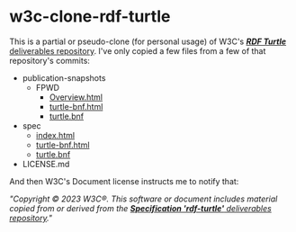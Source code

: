 # w3c-clone-rdf-turtle

This is a partial or pseudo-clone (for personal usage) of W3C's [**_RDF Turtle_** deliverables repository](../../../../w3c/rdf-turtle). I've only copied a few files from a few of that repository's commits:

- publication-snapshots
  - FPWD
    - [Overview.html](FPWD/Overview.html)
    - [turtle-bnf.html](FPWD/turtle-bnf.html)
    - [turtle.bnf](FPWD/turtle.bnf)
- spec
  - [index.html](spec/index.html)
  - [turtle-bnf.html](spec/turtle-bnf.html)
  - [turtle.bnf](spec/turtle.bnf)
- LICENSE.md

And then W3C's Document license instructs me to notify that:

_"Copyright © 2023 W3C®. This software or document includes material copied from or derived from the [**Specification 'rdf-turtle'** deliverables repository](../../../../w3c/rdf-turtle)."_
